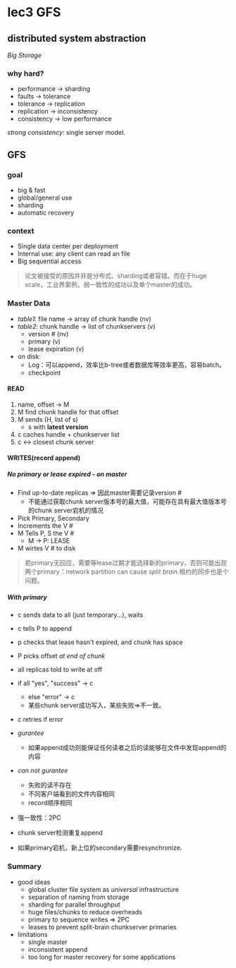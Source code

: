 # lec3 GFS

## distributed system abstraction

*Big Storage*

### why hard?

+ performance -> sharding
+ faults -> tolerance
+ tolerance -> replication
+ replication -> inconsistency
+ consistency -> low performance

*strong consistency*: single server model.

## GFS

### goal

+ big & fast
+ global/general use
+ sharding
+ automatic recovery

### context

+ Single data center per deployment
+ Internal use: any client can read an file
+ Big sequential access

> 论文被接受的原因并非是分布式、sharding或者容错。而在于huge scale，工业界案例，弱一致性的成功以及单个master的成功。

### Master Data

+ *table1*: file name -> array of chunk handle (nv)
+ *table2*: chunk handle -> list of chunkservers (v)
    + version # (nv)
    + primary (v)
    + lease expiration (v)
+ on disk:
    + Log：可以append，效率比b-tree或者数据库等效率更高，容易batch。
    + checkpoint

#### READ

1. name, offset -> M
2. M find chunk handle for that offset
3. M sends (H, list of s)
    + s with **latest version**
4. c caches handle + chunkserver list
5. c <-> closest chunk server

#### WRITES(record append)

##### No primary or lease expired - on master

+ Find up-to-date replicas => 因此master需要记录version #
    + 不能通过获取chunk server版本号的最大值，可能存在具有最大值版本号的chunk server宕机的情况
+ Pick Primary, Secondary
+ Increments the V #
+ M Tells P, S the V #
    + M -> P: LEASE
+ M wirtes V # to disk

> 若primary无回应，需要等lease过期才能选择新的primary，否则可能出现两个primary：network partition can cause *split brain*.租约的同步也是个问题。

##### With primary

+ c sends data to all (just temporary...), waits
+ c tells P to append
+ p checks that lease hasn't expired, and chunk has space
+ P picks offset *at end of chunk*
+ all replicas told to write at off
+ if all "yes", "success" -> c
    + else "error" -> c
    + 某些chunk server成功写入，某些失败=>不一致。
+ c retries if error

+ *gurantee*
    + 如果append成功则能保证任何读者之后的读能够在文件中发现append的内容
+ *can not gurantee*
    + 失败的读不存在
    + 不同客户端看到的文件内容相同
    + record顺序相同

+ 强一致性：2PC
+ chunk server检测重复append
+ 如果primary宕机，新上位的secondary需要resynchronize.

### Summary

+ good ideas
    + global cluster file system as *universal* infrastructure
    + separation of naming from storage
    + sharding for parallel throughput
    + huge files/chunks to reduce overheads
    + primary to sequence writes => 2PC
    + leases to prevent split-brain chunkserver primaries
+ limitations
    + single master
    + inconsistent append
    + too long for master recovery for some applications
